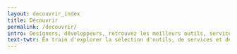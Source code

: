```yaml
---
layout: decouvrir_index
title: Découvrir
permalink: /decouvrir/
intro: Designers, développeurs, retrouvez les meilleurs outils, services et ressources de la communauté du Web design en un seul endroit. N'hésitez pas à partager vos découvertes et vos créations avec nous :-).
text-twtr: En train d'explorer la sélection d'outils, de services et de ressources du @MagDuWebdesign
---
```

